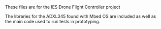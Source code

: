 These files are for the IES Drone Flight Controller project

The libraries for the ADXL345 found with Mbed OS are included as well as
the main code used to run tests in prototyping.
